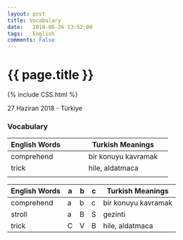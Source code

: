 ```yaml
---
layout: post
title: Vocabulary
date:   2018-06-26 13:52:00
tags:   English
comments: False
---
```


{{ page.title }}
================
{% include CSS.html %}

<p class="meta">27 Haziran 2018 - Türkiye</p>

### Vocabulary


| English Words |   |   |   | Turkish Meanings    |   |
|---------------|---|---|---|---------------------|---|
| comprehend    |   |   |   | bir konuyu kavramak |   |
| trick         |   |   |   | hile, aldatmaca     |   |
|               |   |   |   |                     |   |

| English Words | a | b | c | Turkish Meanings    | 
|---------------|---|---|---|---------------------| 
| comprehend    | a | b | c | bir konuyu kavramak | 
| stroll        | a | B | S | gezinti             | 
| trick         | C | V | B | hile, aldatmaca     | 


~~~
~~~
